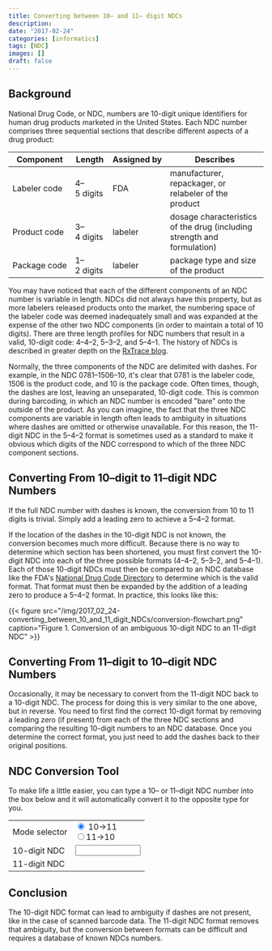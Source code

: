 ```yaml
---
title: Converting between 10– and 11– digit NDCs
description: 
date: "2017-02-24"
categories: [informatics]
tags: [NDC]
images: []
draft: false
---
```

## Background
National Drug Code, or NDC, numbers are 10-digit unique identifiers for human drug products marketed in the United States. Each NDC number comprises three sequential sections that describe different aspects of a drug product:

| Component | Length | Assigned&nbsp;by | Describes |
| --- | --- | --- | --- |
| Labeler&nbsp;code | 4–5&nbsp;digits | FDA | manufacturer, repackager, or relabeler of the product |
| Product&nbsp;code | 3–4&nbsp;digits | labeler | dosage characteristics of the drug (including strength and formulation) |
| Package&nbsp;code | 1–2&nbsp;digits | labeler | package type and size of the product |

You may have noticed that each of the different components of an NDC number is variable in length. NDCs did not always have this property, but as more labelers released products onto the market, the numbering space of the labeler code was deemed inadequately small and was expanded at the expense of the other two NDC components (in order to maintain a total of 10 digits). There are three length profiles for NDC numbers that result in a valid, 10-digit code: 4–4–2, 5–3–2, and 5–4–1. The history of NDCs is described in greater depth on the [RxTrace blog](https://www.rxtrace.com/2012/01/anatomy-of-the-national-drug-code.html/).

Normally, the three components of the NDC are delimited with dashes. For example, in the NDC 0781–1506–10, it's clear that 0781 is the labeler code, 1506 is the product code, and 10 is the package code. Often times, though, the dashes are lost, leaving an unseparated, 10-digit code. This is common during barcoding, in which an NDC number is encoded "bare" onto the outside of the product. As you can imagine, the fact that the three NDC components are variable in length often leads to ambiguity in situations where dashes are omitted or otherwise unavailable. For this reason, the 11-digit NDC in the 5–4–2 format is sometimes used as a standard to make it obvious which digits of the NDC correspond to which of the three NDC component sections.

## Converting From 10–digit to 11–digit NDC Numbers
If the full NDC number with dashes is known, the conversion from 10 to 11 digits is trivial. Simply add a leading zero to achieve a 5–4–2 format.

If the location of the dashes in the 10-digit NDC is not known, the conversion becomes much more difficult. Because there is no way to determine which section has been shortened, you must first convert the 10-digit NDC into each of the three possible formats (4–4–2, 5–3–2, and 5–4–1). Each of those 10-digit NDCs must then be compared to an NDC database like the FDA's [National Drug Code Directory](http://www.accessdata.fda.gov/scripts/cder/ndc/default.cfm) to determine which is the valid format. That format must then be expanded by the addition of a leading zero to produce a 5–4–2 format. In practice, this looks like this:

{{< figure src="/img/2017_02_24-converting_between_10_and_11_digit_NDCs/conversion-flowchart.png" caption="Figure 1. Conversion of an ambiguous 10-digit NDC to an 11-digit NDC" >}}

## Converting From 11–digit to 10–digit NDC Numbers
Occasionally, it may be necessary to convert from the 11-digit NDC back to a 10-digit NDC. The process for doing this is very similar to the one above, but in reverse. You need to first find the correct 10-digit format by removing a leading zero (if present) from each of the three NDC sections and comparing the resulting 10-digit numbers to an NDC database. Once you determine the correct format, you just need to add the dashes back to their original positions.

## NDC Conversion Tool
To make life a little easier, you can type a 10– or 11–digit NDC number into the box below and it will automatically convert it to the opposite type for you.

<script> function clearConverter() {
			document.getElementById("ndcIn").style.backgroundColor = "";
			document.getElementById("resultNDC").innerHTML = "";
		}
		
		function updateMode() {
			var mode = document.querySelector('input[name="mode"]:checked').value;
			if (mode == "10to11") {
				document.getElementById("inputLen").innerHTML = "10";
				document.getElementById("outputLen").innerHTML = "11";
				document.getElementById("ndcIn").maxLength = 10;
			}
			else if (mode == "11to10") {
				document.getElementById("inputLen").innerHTML = "11";
				document.getElementById("outputLen").innerHTML = "10";
				document.getElementById("ndcIn").maxLength = 11;
			}
			document.getElementById("ndcIn").value = "";
			clearConverter();
		}
		
		var resultNDC = -1;
		function convertNDC() {
			var mode = document.querySelector('input[name="mode"]:checked').value;
			var inputLen;
			if (mode == "10to11") { inputLen = 10; }
			else if (mode == "11to10") { inputLen = 11; }
			if (document.getElementById("ndcIn").value.length == inputLen) {
				document.getElementById("ndcIn").style.backgroundColor = "#FFFFDD";
				var inputNDC = document.getElementById("ndcIn").value;
				resultNDC = -1;
				if (mode == "10to11") {
					var preliminary = new Array();
					preliminary[0] = "0".concat(inputNDC); // 4-4-2 input
					preliminary[1] = inputNDC.substring(0,5).concat("0").concat(inputNDC.substring(5)); // 5-3-2 input
					preliminary[2] = inputNDC.substring(0,9).concat("0").concat(inputNDC.substring(9)); // 5-4-1 input
					for (var i = 0; i < 3; i++) {
						validateNDC(preliminary[i]);
					}
				}
				if (mode == "11to10") {
					var crumbs = new Array();
					var preliminary = new Array();
					crumbs[0] = inputNDC.substring(0,5).concat("-");
					crumbs[1] = inputNDC.substring(5,9).concat("-");
					crumbs[2] = inputNDC.substring(9);
					if (crumbs[0].substring(0,1) == "0") { preliminary.push(crumbs[0].substring(1).concat(crumbs[1]).concat(crumbs[2])) }
					if (crumbs[1].substring(0,1) == "0") { preliminary.push(crumbs[0].concat(crumbs[1].substring(1)).concat(crumbs[2])) }
					if (crumbs[2].substring(0,1) == "0") { preliminary.push(crumbs[0].concat(crumbs[1]).concat(crumbs[2].substring(1))) }
					for (var i = 0; i < 3; i++) {
						validateNDC(preliminary[i]);
					}
				}
				if (resultNDC != -1) {
					document.getElementById("resultNDC").innerHTML = resultNDC;
					document.getElementById("ndcIn").style.backgroundColor = "#DDFFDD";
				}
				else {
					document.getElementById("resultNDC").innerHTML = "Invalid NDC";
					document.getElementById("ndcIn").style.backgroundColor = "#FFDDDD";
				}
			}
			else {
				clearConverter();
				document.getElementById("ndcIn").value = document.getElementById("ndcIn").value.replace(/\D/g,'');
			}
		}
		function validateNDC(inputNDC) {
			var rxNorm = new XMLHttpRequest();
			var outputNDC = -1;
			rxNorm.onreadystatechange = function() {
				if (rxNorm.readyState == 4 && rxNorm.status == 200) {
					var xmlData = rxNorm.responseXML;
					if (xmlData.getElementsByTagName("status")[0].innerHTML.toLowerCase() == "active") { resultNDC = inputNDC; }
				}
			};
			rxNorm.open("GET", "https://rxnav.nlm.nih.gov/REST/ndcstatus?ndc=".concat(inputNDC), false);
			rxNorm.send();
		} </script>
<form id="ndcConverter"><table><tr><td>Mode selector</td><td><input type="radio" name="mode" value="10to11" checked="checked" onclick="updateMode()"> 10&rarr;11<br><input type="radio" name="mode" value="11to10" onclick="updateMode()">11&rarr;10</td></tr><tr><td><span id="inputLen">10</span>-digit NDC</td><td><input type="text" id="ndcIn" size="13" maxlength="10" name="NDC" onkeyup="convertNDC()"></td></tr><tr><td><span id="outputLen">11</span>-digit NDC</td><td><span id="resultNDC">&nbsp;</span></td></tr></table></form>
 
## Conclusion
The 10-digit NDC format can lead to ambiguity if dashes are not present, like in the case of scanned barcode data. The 11-digit NDC format removes that ambiguity, but the conversion between formats can be difficult and requires a database of known NDCs numbers.